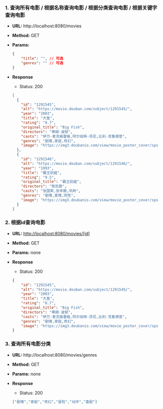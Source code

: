 ### 1. 查询所有电影 / 根据名称查询电影 / 根据分类查询电影 / 根据关键字查询电影

- **URL:**  http://localhost:8080/movies

- **Method:**  GET

- **Params:**  

  ```json
  {
      "title": "", // 可选
      "genres": "" // 可选
  }
  ```

- **Response** 

  - Status: 200

  ```json
  [
    {
      "id": "1291545",
      "alt": "https://movie.douban.com/subject/1291545/",
      "year": "2003",
      "title": "大鱼",
      "rating": "8.7",
      "original_title": "Big Fish",
      "directors": "蒂姆·波顿",
      "casts": "伊万·麦克格雷格,阿尔伯特·芬尼,比利·克鲁德普",
      "genres": "剧情,家庭,奇幻",
      "image": "https://img3.doubanio.com/view/movie_poster_cover/spst/public/p692813374.jpg"
    },
    {
      "id": "1291546",
      "alt": "https://movie.douban.com/subject/1291546/",
      "year": "1993",
      "title": "霸王别姬",
      "rating": "9.5",
      "original_title": "霸王别姬",
      "directors": "陈凯歌",
      "casts": "张国荣,张丰毅,巩俐",
      "genres": "剧情,爱情,同性",
      "image": "https://img3.doubanio.com/view/movie_poster_cover/spst/public/p1910813120.jpg"
    }
  ]
  ```

### 2. 根据id查询电影

- **URL:**  <http://localhost:8080/movies/[id]>

- **Method:**  GET

- **Params:**  none

- **Response** 

  - Status: 200

  ```json
  {
      "id": "1291545",
      "alt": "https://movie.douban.com/subject/1291545/",
      "year": "2003",
      "title": "大鱼",
      "rating": "8.7",
      "original_title": "Big Fish",
      "directors": "蒂姆·波顿",
      "casts": "伊万·麦克格雷格,阿尔伯特·芬尼,比利·克鲁德普",
      "genres": "剧情,家庭,奇幻",
      "image": "https://img3.doubanio.com/view/movie_poster_cover/spst/public/p692813374.jpg"
  }
  ```

### 3. 查询所有电影分类

- **URL:**  http://localhost:8080/movies/genres

- **Method:**  GET

- **Params:**  none

- **Response** 

  - Status: 200

  ```json
  ["剧情","家庭","奇幻","冒险","动作","喜剧"]
  ```

